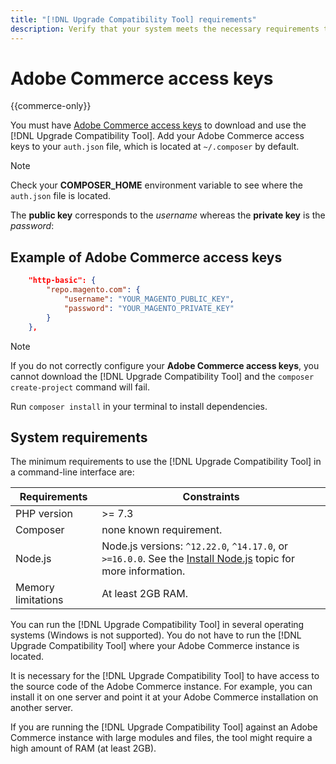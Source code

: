 ```yaml
---
title: "[!DNL Upgrade Compatibility Tool] requirements"
description: Verify that your system meets the necessary requirements to run the [!DNL Upgrade Compatibility Tool] in a command-line interface for your Adobe Commerce project. 
---
```


# Adobe Commerce access keys

{{commerce-only}}

You must have [Adobe Commerce access keys](https://devdocs.magento.com/marketplace/sellers/profile-information.html#access-keys) to download and use the [!DNL Upgrade Compatibility Tool]. Add your Adobe Commerce access keys to your `auth.json` file, which is located at `~/.composer` by default.

>[!NOTE]
>
>Check your **COMPOSER_HOME** environment variable to see where the `auth.json` file is located.

The **public key** corresponds to the _username_ whereas the **private key** is the _password_:

## Example of Adobe Commerce access keys

```json
    "http-basic": {
        "repo.magento.com": {
            "username": "YOUR_MAGENTO_PUBLIC_KEY",
            "password": "YOUR_MAGENTO_PRIVATE_KEY"
        }
    },
```

>[!NOTE]
>
> If you do not correctly configure your **Adobe Commerce access keys**, you cannot download the [!DNL Upgrade Compatibility Tool] and the `composer create-project` command will fail.

Run `composer install` in your terminal to install dependencies.

## System requirements

The minimum requirements to use the [!DNL Upgrade Compatibility Tool] in a command-line interface are:

| **Requirements** | **Constraints** |
|----------------|-----------------|
| PHP version| >= 7.3 |
| Composer | none known requirement. |
| Node.js | Node.js versions: `^12.22.0`, `^14.17.0`, or `>=16.0.0`. See the [Install Node.js](https://nodejs.dev/learn/how-to-install-nodejs) topic for more information. |
| Memory limitations | At least 2GB RAM. |

You can run the [!DNL Upgrade Compatibility Tool] in several operating systems (Windows is not supported). You do not have to run the [!DNL Upgrade Compatibility Tool] where your Adobe Commerce instance is located.

It is necessary for the [!DNL Upgrade Compatibility Tool] to have access to the source code of the Adobe Commerce instance. For example, you can install it on one server and point it at your Adobe Commerce installation on another server. 

If you are running the [!DNL Upgrade Compatibility Tool] against an Adobe Commerce instance with large modules and files, the tool might require a high amount of RAM (at least 2GB). 
